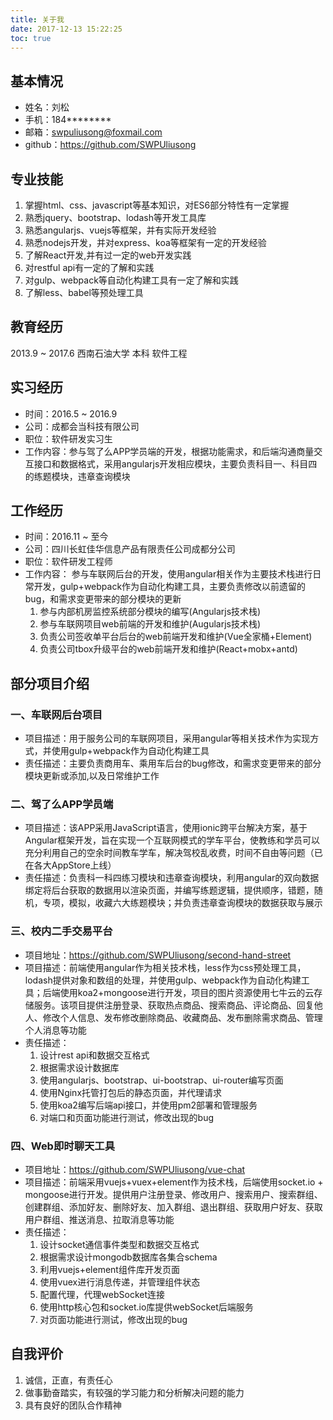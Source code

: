 ```yaml
---
title: 关于我
date: 2017-12-13 15:22:25
toc: true
---
```


## 基本情况
- 姓名：刘松
- 手机：184\*\*\*\*\*\*\*\*
- 邮箱：swpuliusong@foxmail.com
- github：https://github.com/SWPUliusong

## 专业技能
1. 掌握html、css、javascript等基本知识，对ES6部分特性有一定掌握
2. 熟悉jquery、bootstrap、lodash等开发工具库
3. 熟悉angularjs、vuejs等框架，并有实际开发经验
4. 熟悉nodejs开发，并对express、koa等框架有一定的开发经验
5. 了解React开发,并有过一定的web开发实践
6. 对restful api有一定的了解和实践
7. 对gulp、webpack等自动化构建工具有一定了解和实践
8. 了解less、babel等预处理工具

## 教育经历
2013.9 ~ 2017.6		西南石油大学	本科	软件工程

## 实习经历
- 时间：2016.5 ~ 2016.9		
- 公司：成都会当科技有限公司	
- 职位：软件研发实习生
- 工作内容：参与驾了么APP学员端的开发，根据功能需求，和后端沟通商量交互接口和数据格式，采用angularjs开发相应模块，主要负责科目一、科目四的练题模块，违章查询模块

## 工作经历
- 时间：2016.11 ~ 至今
- 公司：四川长虹佳华信息产品有限责任公司成都分公司
- 职位：软件研发工程师
- 工作内容： 参与车联网后台的开发，使用angular相关作为主要技术栈进行日常开发，gulp+webpack作为自动化构建工具，主要负责修改以前遗留的bug，和需求变更带来的部分模块的更新
    1. 参与内部机房监控系统部分模块的编写(Angularjs技术栈)
    2. 参与车联网项目web前端的开发和维护(Augularjs技术栈)
    3. 负责公司签收单平台后台的web前端开发和维护(Vue全家桶+Element)
    4. 负责公司tbox升级平台的web前端开发和维护(React+mobx+antd)

## 部分项目介绍
### 一、车联网后台项目
- 项目描述：用于服务公司的车联网项目，采用angular等相关技术作为实现方式，并使用gulp+webpack作为自动化构建工具
- 责任描述：主要负责商用车、乘用车后台的bug修改，和需求变更带来的部分模块更新或添加,以及日常维护工作

### 二、驾了么APP学员端
- 项目描述：该APP采用JavaScript语言，使用ionic跨平台解决方案，基于Angular框架开发，旨在实现一个互联网模式的学车平台，使教练和学员可以充分利用自己的空余时间教车学车，解决驾校乱收费，时间不自由等问题（已在各大AppStore上线）
- 责任描述：负责科一科四练习模块和违章查询模块，利用angular的双向数据绑定将后台获取的数据用以渲染页面，并编写练题逻辑，提供顺序，错题，随机，专项，模拟，收藏六大练题模块；并负责违章查询模块的数据获取与展示

### 三、校内二手交易平台
- 项目地址：https://github.com/SWPUliusong/second-hand-street
- 项目描述：前端使用angular作为相关技术栈，less作为css预处理工具，lodash提供对象和数组的处理，并使用gulp、webpack作为自动化构建工具；后端使用koa2+mongoose进行开发，项目的图片资源使用七牛云的云存储服务。该项目提供注册登录、获取热点商品、搜索商品、评论商品、回复他人、修改个人信息、发布修改删除商品、收藏商品、发布删除需求商品、管理个人消息等功能
- 责任描述：
    1. 设计rest api和数据交互格式
    2. 根据需求设计数据库
    3. 使用angularjs、bootstrap、ui-bootstrap、ui-router编写页面
    4. 使用Nginx托管打包后的静态页面，并代理请求
    5. 使用koa2编写后端api接口，并使用pm2部署和管理服务
    6. 对端口和页面功能进行测试，修改出现的bug

### 四、Web即时聊天工具
- 项目地址：https://github.com/SWPUliusong/vue-chat
- 项目描述：前端采用vuejs+vuex+element作为技术栈，后端使用socket.io + mongoose进行开发。提供用户注册登录、修改用户、搜索用户、搜索群组、创建群组、添加好友、删除好友、加入群组、退出群组、获取用户好友、获取用户群组、推送消息、拉取消息等功能
- 责任描述：
    1. 设计socket通信事件类型和数据交互格式
    2. 根据需求设计mongodb数据库各集合schema
    3. 利用vuejs+element组件库开发页面
    4. 使用vuex进行消息传递，并管理组件状态
    5. 配置代理，代理webSocket连接
    6. 使用http核心包和socket.io库提供webSocket后端服务
    7. 对页面功能进行测试，修改出现的bug

## 自我评价
1. 诚信，正直，有责任心
2. 做事勤奋踏实，有较强的学习能力和分析解决问题的能力
3. 具有良好的团队合作精神
